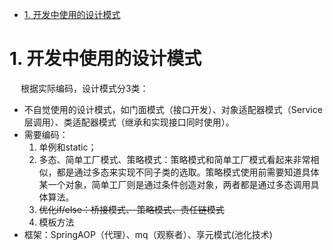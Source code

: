 

<!-- TOC -->

- [1. 开发中使用的设计模式](#1-开发中使用的设计模式)

<!-- /TOC -->

# 1. 开发中使用的设计模式

<!-- 

https://mp.weixin.qq.com/s/LD7WHJ-OHmU81G3xgL5u5g

-->

&emsp; 根据实际编码，设计模式分3类：  
* 不自觉使用的设计模式，如门面模式（接口开发）、对象适配器模式（Service层调用）、类适配器模式（继承和实现接口同时使用）。  
* 需要编码：
    1. 单例和static；  
    2. 多态、简单工厂模式、策略模式：策略模式和简单工厂模式看起来非常相似，都是通过多态来实现不同子类的选取。策略模式使用前需要知道具体某一个对象，简单工厂则是通过条件创造对象，两者都是通过多态调用具体算法。   
    3. ~~优化if/else：桥接模式、 策略模式、责任链模式~~  
    4. 模板方法
* 框架：SpringAOP（代理）、mq（观察者）、享元模式(池化技术)  

